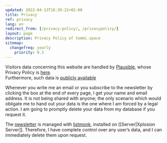 ```yaml
---
updated: 2022-04-13T18:39:22+02:00
title: Privacy
ref: privacy
lang: en
redirect_from: [/privacy-policy/, /privacypolicy/]
layout: page
description: Privacy Policy of tommi.space
sitemap:
  changefreq: yearly
	priority: 0.3
---
```

Visitors data concerning this website are handled by [Plausible](https://plausible.io 'Plausible'), whose Privacy Policy is [here](https://plausible.io/privacy 'Plausible Privacy Policy').  
Furthermore, such data is [publicly available](https://plausible.io/tommi.space 'Visitors data for tommi.space')

Whenever you write me an email or you subscribe to the newsletter by clicking the box at the end of every page, I get your name and email address. It is not being shared with anyone; the only scenario which would obligate me to hand out your data is the one where I am forced by a legal action. I am going to promptly delete your data from my database if you request it.

The [newsletter](/newsletter) is managed with [listmonk](https://listmonk.app 'listmonk official website'), installed on [[Server|Xplosion Server]]. Therefore, I have complete control over any user’s data, and I can immediately delete them upon request.